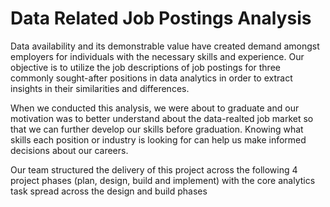 # Data Related Job Postings Analysis
Data availability and its demonstrable value have created demand amongst employers for individuals with the necessary skills and experience. Our objective is to utilize the job descriptions of job postings for three commonly sought-after positions in data analytics in order to extract insights in their similarities and differences. 

When we conducted this analysis, we were about to graduate and our motivation was to better understand about the data-realted job market so that we can further develop our skills before graduation. Knowing what skills each position or industry is looking for can help us make informed decisions about our careers.

Our team structured the delivery of this project across the following 4 project phases (plan, design, build and implement) with the core analytics task spread across the design and build phases
